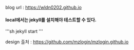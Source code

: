 blog url : https://wldn0202.github.io

#### local에서는 jekyll를 설치해야 테스트할 수 있다.
'''sh
    jekyll start
'''

design 출처 : https://github.com/mzlogin/mzlogin.github.io

